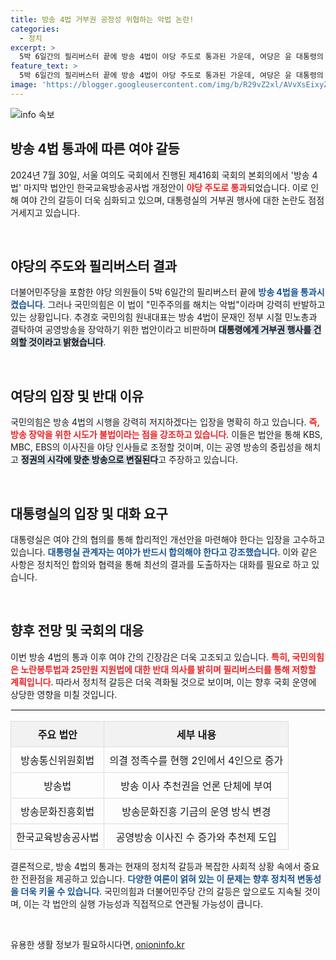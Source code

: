 ```yaml
---
title: 방송 4법 거부권 공정성 위협하는 악법 논란!
categories:
  - 정치
excerpt: >
  5박 6일간의 필리버스터 끝에 방송 4법이 야당 주도로 통과된 가운데, 여당은 윤 대통령의 거부권 행사를 경고하며 격돌하고 있다. 민주당은 이를 독재로 규탄하며 대화의 필요성을 강조, 여야 간의 갈등이 더욱 깊어지고 있다. 이 혼란의 종착지는 과연?
feature_text: >
  5박 6일간의 필리버스터 끝에 방송 4법이 야당 주도로 통과된 가운데, 여당은 윤 대통령의 거부권 행사를 경고하며 격돌하고 있다. 민주당은 이를 독재로 규탄하며 대화의 필요성을 강조, 여야 간의 갈등이 더욱 깊어지고 있다. 이 혼란의 종착지는 과연?
image: 'https://blogger.googleusercontent.com/img/b/R29vZ2xl/AVvXsEixyZcFfHzMRdzZMjFBmAUKJYCLCGyLL1o632UiGVXcaFdKo_bkvkuCioo0uUKlGfBVcT3P84aROyZIXSBEx3Aw5nCQ3pTgDom1WDC4m8eifvWiAmWEEVb4x6G_l8C0QH225ldMjyaFvpxGEBGNO37VmDTDMHGhJPq73UglMfDca1-0aw/s1600/blogspot.png'
---
```


<p><img src="https://blogger.googleusercontent.com/img/b/R29vZ2xl/AVvXsEixyZcFfHzMRdzZMjFBmAUKJYCLCGyLL1o632UiGVXcaFdKo_bkvkuCioo0uUKlGfBVcT3P84aROyZIXSBEx3Aw5nCQ3pTgDom1WDC4m8eifvWiAmWEEVb4x6G_l8C0QH225ldMjyaFvpxGEBGNO37VmDTDMHGhJPq73UglMfDca1-0aw/s1600/blogspot.png" alt="info 속보" /></p>

<h2 data-ke-size="size26">방송 4법 통과에 따른 여야 갈등</h2>

<p data-ke-size="size16">2024년 7월 30일, 서울 여의도 국회에서 진행된 제416회 국회의 본회의에서 '방송 4법' 마지막 법안인 한국교육방송공사법 개정안이 <b><span style="color: #ee2323;">야당 주도로 통과</span></b>되었습니다. 이로 인해 여야 간의 갈등이 더욱 심화되고 있으며, 대통령실의 거부권 행사에 대한 논란도 점점 거세지고 있습니다.</p>

<p data-ke-size="size16">&nbsp;</p>

<h2 data-ke-size="size26">야당의 주도와 필리버스터 결과</h2>

<p data-ke-size="size16">더불어민주당을 포함한 야당 의원들이 5박 6일간의 필리버스터 끝에 <b><span style="color: #1a5490;">방송 4법을 통과시켰습니다</span></b>. 그러나 국민의힘은 이 법이 "민주주의를 해치는 악법"이라며 강력히 반발하고 있는 상황입니다. 추경호 국민의힘 원내대표는 방송 4법이 문재인 정부 시절 민노총과 결탁하여 공영방송을 장악하기 위한 법안이라고 비판하며 <b><span style="background-color: #21538527;">대통령에게 거부권 행사를 건의할 것이라고 밝혔습니다</span></b>.</p>

<p data-ke-size="size16">&nbsp;</p>

<h2 data-ke-size="size26">여당의 입장 및 반대 이유</h2>

<p data-ke-size="size16">국민의힘은 방송 4법의 시행을 강력히 저지하겠다는 입장을 명확히 하고 있습니다. <b><span style="color: #ee2323;">즉, 방송 장악을 위한 시도가 불법이라는 점을 강조하고 있습니다</span></b>. 이들은 법안을 통해 KBS, MBC, EBS의 이사진을 야당 인사들로 조정할 것이며, 이는 공영 방송의 중립성을 해치고 <b><span style="background-color: #21538527;">정권의 시각에 맞춘 방송으로 변질된다</span></b>고 주장하고 있습니다.</p>

<p data-ke-size="size16">&nbsp;</p>

<h2 data-ke-size="size26">대통령실의 입장 및 대화 요구</h2>

<p data-ke-size="size16">대통령실은 여야 간의 협의를 통해 합리적인 개선안을 마련해야 한다는 입장을 고수하고 있습니다. <b><span style="color: #1a5490;">대통령실 관계자는 여야가 반드시 합의해야 한다고 강조했습니다</span></b>. 이와 같은 사항은 정치적인 합의와 협력을 통해 최선의 결과를 도출하자는 대화를 필요로 하고 있습니다.</p>

<p data-ke-size="size16">&nbsp;</p>

<h2 data-ke-size="size26">향후 전망 및 국회의 대응</h2>

<p data-ke-size="size16">이번 방송 4법의 통과 이후 여야 간의 긴장감은 더욱 고조되고 있습니다. <b><span style="color: #ee2323;">특히, 국민의힘은 노란봉투법과 25만원 지원법에 대한 반대 의사를 밝히며 필리버스터를 통해 저항할 계획입니다</span></b>. 따라서 정치적 갈등은 더욱 격화될 것으로 보이며, 이는 향후 국회 운영에 상당한 영향을 미칠 것입니다.</p>

<hr style="border: 1px solid #eee;">

<table style="width: 100%; border-collapse: collapse;">
  <tr>
    <th style="border: 1px solid #ddd; padding: 8px; text-align: center; background-color: #f2f2f2;"><b>주요 법안</b></th>
    <th style="border: 1px solid #ddd; padding: 8px; text-align: center; background-color: #f2f2f2;"><b>세부 내용</b></th>
  </tr>
  <tr>
    <td style="border: 1px solid #ddd; padding: 8px; text-align: center;">방송통신위원회법</td>
    <td style="border: 1px solid #ddd; padding: 8px; text-align: center;">의결 정족수를 현행 2인에서 4인으로 증가</td>
  </tr>
  <tr>
    <td style="border: 1px solid #ddd; padding: 8px; text-align: center;">방송법</td>
    <td style="border: 1px solid #ddd; padding: 8px; text-align: center;">방송 이사 추천권을 언론 단체에 부여</td>
  </tr>
  <tr>
    <td style="border: 1px solid #ddd; padding: 8px; text-align: center;">방송문화진흥회법</td>
    <td style="border: 1px solid #ddd; padding: 8px; text-align: center;">방송문화진흥 기금의 운영 방식 변경</td>
  </tr>
  <tr>
    <td style="border: 1px solid #ddd; padding: 8px; text-align: center;">한국교육방송공사법</td>
    <td style="border: 1px solid #ddd; padding: 8px; text-align: center;">공영방송 이사진 수 증가와 추천제 도입</td>
  </tr>
</table>

<p data-ke-size="size16">결론적으로, 방송 4법의 통과는 현재의 정치적 갈등과 복잡한 사회적 상황 속에서 중요한 전환점을 제공하고 있습니다. <b><span style="color: #1a5490;">다양한 여론이 얽혀 있는 이 문제는 향후 정치적 변동성을 더욱 키울 수 있습니다</span></b>. 국민의힘과 더불어민주당 간의 갈등은 앞으로도 지속될 것이며, 이는 각 법안의 실행 가능성과 직접적으로 연관될 가능성이 큽니다.</p>

<p data-ke-size="size16">&nbsp;</p>
유용한 생활 정보가 필요하시다면, <a href="https://onioninfo.kr" rel="dofollow">onioninfo.kr</a>


